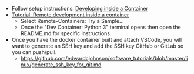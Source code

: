 * Follow setup instructions: [Developing inside a Container](https://code.visualstudio.com/docs/remote/containers)
* [Tutorial: Remote development inside a container](https://code.visualstudio.com/docs/remote/containers-tutorial)
  * Select Remote-Containers: Try a Sample...
  * Once the "Dev Container: Python 3" terminal opens then open the README.md for specific instructions.
 * Once you have the docker container built and attach VSCode, you will want to generate an SSH key and add the SSH key GitHub or GitLab so you can push/pull.
   * https://github.com/edwardcjohnson/software_tutorials/blob/master/linux/generate_ssh_key_for_git.md
